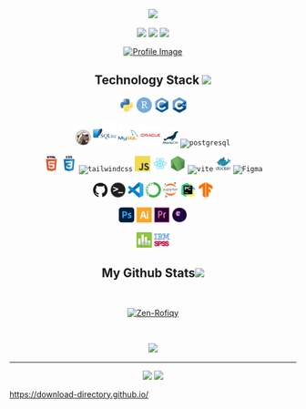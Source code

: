 <!-- <img src= https://64.media.tumblr.com/728cf21657c5e41c4806f3667e735dc3/7bdb6c2b53dbcbea-f8/s1280x1920/5dd09ca5e7581bd497a70418c40f5a62bf18caa8.gifv /> -->
<p align="center">
<!-- <img src= https://media1.tenor.com/m/9XqfLB9F06QAAAAd/aquarium.gif /> -->
 <img src= https://inspgr.id/app/uploads/2023/05/pixel-art-kirokaze-12.gif /> 
<!-- <img src= https://64.media.tumblr.com/bd227c61d2487281119b65d8a0c272df/843918345f7cee94-02/s540x810/eeb64bcd68977cf36d9be601b6ef32e25813767c.gifv /> -->
<!-- <img src= https://64.media.tumblr.com/a47e11f63f9edfdc56a5f7fbf8008e74/1a4b84a4e297dd61-09/s540x810/6fdeddeababf3068cb7a43cf12de43d9fcc136a0.gifv /> -->
<!-- <img src= https://64.media.tumblr.com/d0d6caef38f29f7648dab97fffe7441e/ff10144704cebbe7-76/s540x810/c08a751960dc820e31d6ea39e6dd8cfa87d57112.gifv /> -->
 
</p>

<p align="center">
 
 <img src="https://badges.pufler.dev/visits/Zen-Rofiqy/Zen-Rofiqy"/> 
 <img src="https://badges.pufler.dev/repos/Zen-Rofiqy"/>
 <img src="https://badges.pufler.dev/commits/monthly/Zen-Rofiqy" />    

</p>

<p align="center">
  <a href="https://monkeytype.com/profile/F_Rofiqy">
    <img src="https://monkeytype-github-profile.deno.dev/profile/F_Rofiqy" alt="Profile Image" />
  </a>
</p>

<!-- ==================== TECH =====================-->
<h2 align="center">Technology Stack <img src="https://github.com/ritik307/ritik307/blob/main/images/laptop.gif" width="50"></h2>
<!-- Programming Languange -->
<p align="center">
 <code><img height="27" src="https://raw.githubusercontent.com/devicons/devicon/refs/heads/master/icons/python/python-original.svg" alt="python"></code>
 <code><img height="27" src="https://raw.githubusercontent.com/devicons/devicon/refs/heads/master/icons/rstudio/rstudio-original.svg" alt="r"></code>
 <code><img height="27" src="https://raw.githubusercontent.com/devicons/devicon/refs/heads/master/icons/c/c-original.svg" alt="c"></code>
 <code><img height="27" src="https://raw.githubusercontent.com/devicons/devicon/refs/heads/master/icons/cplusplus/cplusplus-original.svg" alt="c++"></code>
</p>

<!-- SQL -->
<p align="center">
 <code><img height="27" src="https://raw.githubusercontent.com/devicons/devicon/refs/heads/master/icons/dbeaver/dbeaver-original.svg" alt="dbeaver"></code>
 <code><img height="40" src="https://raw.githubusercontent.com/devicons/devicon/refs/heads/master/icons/sqlite/sqlite-original-wordmark.svg" alt="sqlite"></code>
 <code><img height="35" src="https://raw.githubusercontent.com/devicons/devicon/refs/heads/master/icons/mysql/mysql-original-wordmark.svg" alt="mysql"></code>
 <code><img height="35" src="https://github.com/devicons/devicon/blob/master/icons/oracle/oracle-original.svg" alt="oracle"></code>
 <code><img height="27" src="https://raw.githubusercontent.com/devicons/devicon/refs/heads/master/icons/mariadb/mariadb-original-wordmark.svg" alt="mariadb"></code>
 <code><img height="27" src="https://upload.wikimedia.org/wikipedia/commons/thumb/2/29/Postgresql_elephant.svg/1985px-Postgresql_elephant.svg.png" alt="postgresql"></code>
</p>

<!-- Web/Apps -->
<p align="center">
 <code><img height="27" src="https://raw.githubusercontent.com/devicons/devicon/master/icons/html5/html5-original-wordmark.svg" alt="html5"></code>
 <code><img height="27" src="https://raw.githubusercontent.com/devicons/devicon/master/icons/css3/css3-original-wordmark.svg" alt="css3"></code>
 <code><img height="27" src="https://www.vectorlogo.zone/logos/tailwindcss/tailwindcss-icon.svg" alt="tailwindcss"></code>
 <code><img height="27" src="https://raw.githubusercontent.com/github/explore/80688e429a7d4ef2fca1e82350fe8e3517d3494d/topics/javascript/javascript.png" alt="javascript"></code>
 <code><img height="27" src="https://raw.githubusercontent.com/github/explore/80688e429a7d4ef2fca1e82350fe8e3517d3494d/topics/react/react.png" alt="react"></code>
 <code><img height="27" src="https://raw.githubusercontent.com/github/explore/80688e429a7d4ef2fca1e82350fe8e3517d3494d/topics/nodejs/nodejs.png" alt="nodejs"></code>
 <code><img height="27" src="https://vitejs.dev/logo-with-shadow.png" alt="vite"></code>
 <code><img height="27" src="https://raw.githubusercontent.com/devicons/devicon/master/icons/docker/docker-original-wordmark.svg" alt="docker"></code>
 <code><img height="27" src="https://upload.wikimedia.org/wikipedia/commons/thumb/3/33/Figma-logo.svg/1200px-Figma-logo.svg.png" alt="Figma"></code>
</p>

<!-- Tools -->
<p align="center">
 <code><img height="27" src="https://raw.githubusercontent.com/devicons/devicon/refs/heads/master/icons/github/github-original.svg" alt="github"></code>
 <code><img height="27" src="https://raw.githubusercontent.com/github/explore/80688e429a7d4ef2fca1e82350fe8e3517d3494d/topics/terminal/terminal.png" alt="terminal"></code>
 <code><img height="27" src="https://raw.githubusercontent.com/devicons/devicon/refs/heads/master/icons/vscode/vscode-original.svg" alt="vscode"></code>
 <code><img height="27" src="https://raw.githubusercontent.com/devicons/devicon/refs/heads/master/icons/anaconda/anaconda-original.svg" alt="anaconda"></code>
 <code><img height="27" src="https://raw.githubusercontent.com/devicons/devicon/refs/heads/master/icons/jupyter/jupyter-original-wordmark.svg" alt="jupyter"></code>
 <code><img height="27" src="https://raw.githubusercontent.com/devicons/devicon/refs/heads/master/icons/pycharm/pycharm-original.svg" alt="pycharm"></code>
 <code><img height="27" src="https://raw.githubusercontent.com/devicons/devicon/refs/heads/master/icons/tensorflow/tensorflow-original.svg" alt="tensorflow"></code>
</p>

<!-- Editing -->
<p align="center">
 <code><img height="27" src="https://raw.githubusercontent.com/devicons/devicon/refs/heads/master/icons/photoshop/photoshop-original.svg" alt="photoshop"></code>
 <code><img height="27" src="https://raw.githubusercontent.com/devicons/devicon/refs/heads/master/icons/illustrator/illustrator-plain.svg" alt="illustrator"></code>
 <code><img height="27" src="https://raw.githubusercontent.com/devicons/devicon/refs/heads/master/icons/premierepro/premierepro-original.svg" alt="premiere-pro"></code>
 <code><img height="27" src="https://raw.githubusercontent.com/devicons/devicon/refs/heads/master/icons/aftereffects/aftereffects-original.svg" alt="after-effect"></code>
</p>

<!-- Stat -->
<p align="center">
 <code><img height="27" src="https://raw.githubusercontent.com/devicons/devicon/refs/heads/master/icons/minitab/minitab-original.svg" alt="minitab"></code>
 <code><img height="27" src="https://raw.githubusercontent.com/devicons/devicon/refs/heads/master/icons/spss/spss-original.svg" alt="spss"></code>
</p>


<h2 align="center">
  My Github Stats<img src="https://media.giphy.com/media/VgCDAzcKvsR6OM0uWg/giphy.gif" width="50">
</h2>
 
<br>

<p align="center"> <a href="https://github.com/ryo-ma/github-profile-trophy"><img src="https://github-profile-trophy.vercel.app/?username=Zen-Rofiqy&theme=radical" alt="Zen-Rofiqy" /></a> </p>
<br>

<p align = "center">
 <img  src="https://github-readme-streak-stats.herokuapp.com/?user=Zen-Rofiqy&show_icons=true&locale=en&layout=compact&theme=radical&line_height=0" />
</p> 
<hr>

<p align = "center">
  <img height="170" src = "https://github-readme-stats.vercel.app/api?username=Zen-Rofiqy&show_icons=true&theme=radical&line_height=27">
  <img src = "https://github-readme-stats.vercel.app/api/top-langs/?username=Zen-Rofiqy&hide=html,css,java,shaderlab,kotlin,hlsl&theme=radical&show_icons=true&locale=en&layout=compact">
</p>

https://download-directory.github.io/

<!--
**Zen-Rofiqy/Zen-Rofiqy** is a ✨ _special_ ✨ repository because its `README.md` (this file) appears on your GitHub profile.

Here are some ideas to get you started:

- 🔭 I’m currently working on ...
- 🌱 I’m currently learning ...
- 👯 I’m looking to collaborate on ...
- 🤔 I’m looking for help with ...
- 💬 Ask me about ...
- 📫 How to reach me: ...
- 😄 Pronouns: ...
- ⚡ Fun fact: ...
-->
